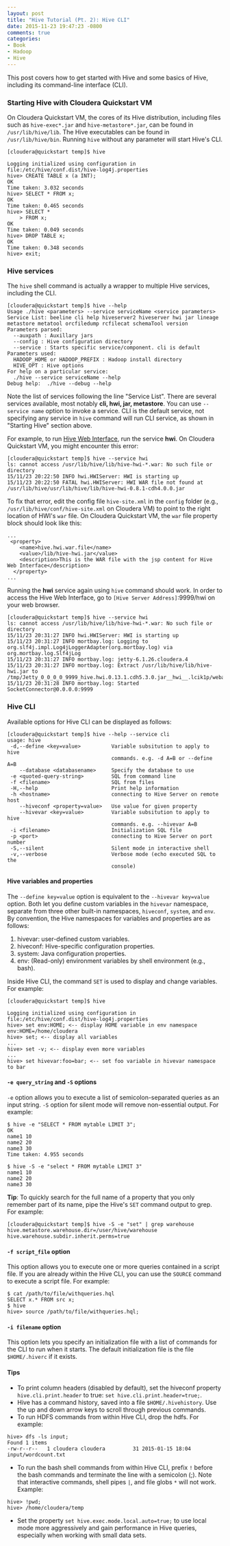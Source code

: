 ```yaml
---
layout: post
title: "Hive Tutorial (Pt. 2): Hive CLI"
date: 2015-11-23 19:47:23 -0800
comments: true
categories: 
- Book
- Hadoop
- Hive
---
```


This post covers how to get started with Hive and some basics of Hive, including its command-line interface (CLI).

### Starting Hive with Cloudera Quickstart VM

On Cloudera Quickstart VM, the cores of its Hive distribution, including files such as `hive-exec*.jar` and `hive-metastore*.jar`, can be found in `/usr/lib/hive/lib`. 
The Hive executables can be found in `/usr/lib/hive/bin`. Running `hive` without any parameter will start Hive's CLI.
 
```
[cloudera@quickstart temp]$ hive

Logging initialized using configuration in file:/etc/hive/conf.dist/hive-log4j.properties
hive> CREATE TABLE x (a INT);
OK
Time taken: 3.032 seconds
hive> SELECT * FROM x;
OK
Time taken: 0.465 seconds
hive> SELECT *        
    > FROM x;
OK
Time taken: 0.049 seconds
hive> DROP TABLE x;
OK
Time taken: 0.348 seconds
hive> exit;
```

### Hive services

The `hive` shell command is actually a wrapper to multiple Hive services, including the CLI.

```
[cloudera@quickstart temp]$ hive --help
Usage ./hive <parameters> --service serviceName <service parameters>
Service List: beeline cli help hiveserver2 hiveserver hwi jar lineage metastore metatool orcfiledump rcfilecat schemaTool version 
Parameters parsed:
  --auxpath : Auxillary jars 
  --config : Hive configuration directory
  --service : Starts specific service/component. cli is default
Parameters used:
  HADOOP_HOME or HADOOP_PREFIX : Hadoop install directory
  HIVE_OPT : Hive options
For help on a particular service:
  ./hive --service serviceName --help
Debug help:  ./hive --debug --help
```

Note the list of services following the line "Service List". 
There are several services available, most notably **cli, hwi, jar, metastore**. 
You can use `--service name` option to invoke a service. 
CLI is the default service, not specifying any service in `hive` command will run CLI service, as shown in "Starting Hive" section above.

For example, to run [Hive Web Interface](https://cwiki.apache.org/confluence/display/Hive/HiveWebInterface), run the service **hwi**. On Cloudera Quickstart VM, you might encounter this error:

```
[cloudera@quickstart temp]$ hive --service hwi
ls: cannot access /usr/lib/hive/lib/hive-hwi-*.war: No such file or directory
15/11/23 20:22:50 INFO hwi.HWIServer: HWI is starting up
15/11/23 20:22:50 FATAL hwi.HWIServer: HWI WAR file not found at /usr/lib/hive/usr/lib/hive/lib/hive-hwi-0.8.1-cdh4.0.0.jar
```
To fix that error, edit the config file `hive-site.xml` in the `config` folder (e.g., `/usr/lib/hive/conf/hive-site.xml` on Cloudera VM) to point to the right location of HWI's `war` file. 
On Cloudera Quickstart VM, the `war` file property block should look like this:

```
...
 <property>
    <name>hive.hwi.war.file</name>
    <value>/lib/hive-hwi.jar</value>
    <description>This is the WAR file with the jsp content for Hive Web Interface</description>
  </property>
...
```
Running the **hwi** service again using `hive` command should work. In order to access the Hive Web Interface, go to `[Hive Server Address]`:9999/hwi on your web browser.

```
[cloudera@quickstart temp]$ hive --service hwi
ls: cannot access /usr/lib/hive/lib/hive-hwi-*.war: No such file or directory
15/11/23 20:31:27 INFO hwi.HWIServer: HWI is starting up
15/11/23 20:31:27 INFO mortbay.log: Logging to org.slf4j.impl.Log4jLoggerAdapter(org.mortbay.log) via org.mortbay.log.Slf4jLog
15/11/23 20:31:27 INFO mortbay.log: jetty-6.1.26.cloudera.4
15/11/23 20:31:27 INFO mortbay.log: Extract /usr/lib/hive/lib/hive-hwi.jar to /tmp/Jetty_0_0_0_0_9999_hive.hwi.0.13.1.cdh5.3.0.jar__hwi__.lcik1p/webapp
15/11/23 20:31:28 INFO mortbay.log: Started SocketConnector@0.0.0.0:9999
```

### Hive CLI

Available options for Hive CLI can be displayed as follows:

```
[cloudera@quickstart temp]$ hive --help --service cli
usage: hive
 -d,--define <key=value>          Variable subsitution to apply to hive
                                  commands. e.g. -d A=B or --define A=B
    --database <databasename>     Specify the database to use
 -e <quoted-query-string>         SQL from command line
 -f <filename>                    SQL from files
 -H,--help                        Print help information
 -h <hostname>                    connecting to Hive Server on remote host
    --hiveconf <property=value>   Use value for given property
    --hivevar <key=value>         Variable subsitution to apply to hive
                                  commands. e.g. --hivevar A=B
 -i <filename>                    Initialization SQL file
 -p <port>                        connecting to Hive Server on port number
 -S,--silent                      Silent mode in interactive shell
 -v,--verbose                     Verbose mode (echo executed SQL to the
                                  console)
```

#### Hive variables and properties

The `--define key=value` option is equivalent to the `--hivevar key=value` option. Both let you define custom variables in the `hivevar` namespace, separate from three other built-in namespaces, `hiveconf`, `system`, and `env`. By convention, the Hive namespaces for variables and properties are as follows:

1. hivevar: user-defined custom variables.
1. hiveconf: Hive-specific configuration properties.
1. system: Java configuration properties.
1. env: (Read-only) environment variables by shell environment (e.g., bash).

Inside Hive CLI, the command `SET` is used to display and change variables. For example:

```
[cloudera@quickstart temp]$ hive

Logging initialized using configuration in file:/etc/hive/conf.dist/hive-log4j.properties
hive> set env:HOME; <-- display HOME variable in env namespace
env:HOME=/home/cloudera
hive> set; <-- display all variables
...
hive> set -v; <-- display even more variables
...
hive> set hivevar:foo=bar; <-- set foo variable in hivevar namespace to bar
```


#### `-e query_string` and `-S` options

`-e` option allows you to execute a list of semicolon-separated queries as an input string. `-S` option for silent mode will remove non-essential output. For example:

```
$ hive -e "SELECT * FROM mytable LIMIT 3";
OK
name1 10
name2 20
name3 30
Time taken: 4.955 seconds
```

```
$ hive -S -e "select * FROM mytable LIMIT 3"
name1 10
name2 20
name3 30
```

**Tip**: To quickly search for the full name of a property that you only remember part of its name, pipe the Hive's `SET` command output to grep. For example:

```
[cloudera@quickstart temp]$ hive -S -e "set" | grep warehouse
hive.metastore.warehouse.dir=/user/hive/warehouse
hive.warehouse.subdir.inherit.perms=true
```

#### `-f script_file` option

This option allows you to execute one or more queries contained in a script file. If you are already within the Hive CLI, you can use the `SOURCE` command to execute a script file. For example:

```
$ cat /path/to/file/withqueries.hql
SELECT x.* FROM src x;
$ hive
hive> source /path/to/file/withqueries.hql;
``` 

#### `-i filename` option

This option lets you specify an initialization file with a list of commands for the CLI to run when it starts. The default initialization file is the file `$HOME/.hiverc` if it exists.

#### Tips

* To print column headers (disabled by default), set the hiveconf property `hive.cli.print.header` to true: `set hive.cli.print.header=true;`.
* Hive has a command history, saved into a file `$HOME/.hivehistory`. Use the up and down arrow keys to scroll through previous commands.
* To run HDFS commands from within Hive CLI, drop the hdfs. For example:

```
hive> dfs -ls input; 
Found 1 items
-rw-r--r--   1 cloudera cloudera         31 2015-01-15 18:04 input/wordcount.txt
```

* To run the bash shell commands from within Hive CLI, prefix `!` before the bash commands and terminate the line with a semicolon (;). Note that interactive commands, shell pipes `|`, and file globs `*` will not work. Example: 

```
hive> !pwd;
hive> /home/cloudera/temp
```

* Set the property `set hive.exec.mode.local.auto=true;` to use local mode more aggressively and gain performance in Hive queries, especially when working with small data sets.


